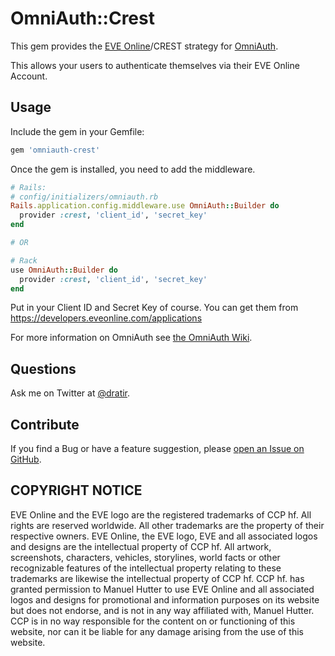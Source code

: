 # OmniAuth::Crest

This gem provides the [EVE Online](http://www.eveonline.com)/CREST strategy for [OmniAuth](https://github.com/intridea/omniauth).

This allows your users to authenticate themselves via their EVE Online Account.

## Usage

Include the gem in your Gemfile:

```ruby
gem 'omniauth-crest'
```

Once the gem is installed, you need to add the middleware.

```ruby
# Rails:
# config/initializers/omniauth.rb
Rails.application.config.middleware.use OmniAuth::Builder do
  provider :crest, 'client_id', 'secret_key'
end

# OR

# Rack
use OmniAuth::Builder do
  provider :crest, 'client_id', 'secret_key'
end
```

Put in your Client ID and Secret Key of course. You can get them from https://developers.eveonline.com/applications

For more information on OmniAuth see [the OmniAuth Wiki](https://github.com/intridea/omniauth/wiki).

## Questions

Ask me on Twitter at [@dratir](https://twitter.com/dratir).

## Contribute

If you find a Bug or have a feature suggestion, please [open an Issue on GitHub](https://github.com/mhutter/omniauth-crest/issues/new).


## COPYRIGHT NOTICE
EVE Online and the EVE logo are the registered trademarks of CCP hf. All rights are reserved worldwide. All other trademarks are the property of their respective owners. EVE Online, the EVE logo, EVE and all associated logos and designs are the intellectual property of CCP hf. All artwork, screenshots, characters, vehicles, storylines, world facts or other recognizable features of the intellectual property relating to these trademarks are likewise the intellectual property of CCP hf. CCP hf. has granted permission to Manuel Hutter to use EVE Online and all associated logos and designs for promotional and information purposes on its website but does not endorse, and is not in any way affiliated with, Manuel Hutter. CCP is in no way responsible for the content on or functioning of this website, nor can it be liable for any damage arising from the use of this website.
